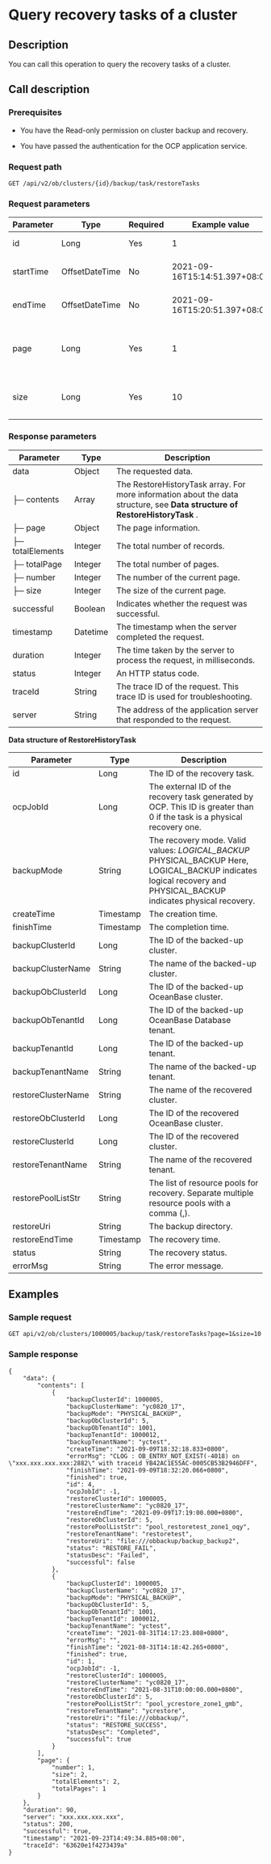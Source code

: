 Query recovery tasks of a cluster
======================================================

Description
--------------------------------

You can call this operation to query the recovery tasks of a cluster.

Call description
-------------------------------------

### Prerequisites

* You have the Read-only permission on cluster backup and recovery.

* You have passed the authentication for the OCP application service.

### Request path

`GET /api/v2/ob/clusters/{id}/backup/task/restoreTasks`

### Request parameters

| Parameter |      Type      | Required |         Example value         |                  Description                  |
|-----------|----------------|----------|-------------------------------|-----------------------------------------------|
| id        | Long           | Yes      | 1                             | The ID of the cluster.                        |
| startTime | OffsetDateTime | No       | 2021-09-16T15:14:51.397+08:00 | The start time of the period.                 |
| endTime   | OffsetDateTime | No       | 2021-09-16T15:20:51.397+08:00 | The end time of the period.                   |
| page      | Long           | Yes      | 1                             | The page number of the content to be queried. |
| size      | Long           | Yes      | 10                            | The number of records on each page.           |

### Response parameters

|    Parameter     |   Type   |                                                         Description                                                         |
|------------------|----------|-----------------------------------------------------------------------------------------------------------------------------|
| data             | Object   | The requested data.                                                                                                         |
| ├─ contents      | Array    | The RestoreHistoryTask array. For more information about the data structure, see **Data structure of RestoreHistoryTask** . |
| ├─ page          | Object   | The page information.                                                                                                       |
| ├─ totalElements | Integer  | The total number of records.                                                                                                |
| ├─ totalPage     | Integer  | The total number of pages.                                                                                                  |
| ├─ number        | Integer  | The number of the current page.                                                                                             |
| ├─ size          | Integer  | The size of the current page.                                                                                               |
| successful       | Boolean  | Indicates whether the request was successful.                                                                               |
| timestamp        | Datetime | The timestamp when the server completed the request.                                                                        |
| duration         | Integer  | The time taken by the server to process the request, in milliseconds.                                                       |
| status           | Integer  | An HTTP status code.                                                                                                        |
| traceId          | String   | The trace ID of the request. This trace ID is used for troubleshooting.                                                     |
| server           | String   | The address of the application server that responded to the request.                                                        |

**Data structure of RestoreHistoryTask**

|     Parameter      |   Type    |                                                                                                                                                       Description                                                                                                                                                       |
|--------------------|-----------|-------------------------------------------------------------------------------------------------------------------------------------------------------------------------------------------------------------------------------------------------------------------------------------------------------------------------|
| id                 | Long      | The ID of the recovery task.                                                                                                                                                                                                                                                                                            |
| ocpJobId           | Long      | The external ID of the recovery task generated by OCP. This ID is greater than 0 if the task is a physical recovery one.                                                                                                                                                                                                |
| backupMode         | String    | The recovery mode. Valid values: *LOGICAL_BACKUP    <!-- -->* PHYSICAL_BACKUP    Here, LOGICAL_BACKUP indicates logical recovery and PHYSICAL_BACKUP indicates physical recovery. |
| createTime         | Timestamp | The creation time.                                                                                                                                                                                                                                                                                                      |
| finishTime         | Timestamp | The completion time.                                                                                                                                                                                                                                                                                                    |
| backupClusterId    | Long      | The ID of the backed-up cluster.                                                                                                                                                                                                                                                                                        |
| backupClusterName  | String    | The name of the backed-up cluster.                                                                                                                                                                                                                                                                                      |
| backupObClusterId  | Long      | The ID of the backed-up OceanBase cluster.                                                                                                                                                                                                                                                                              |
| backupObTenantId   | Long      | The ID of the backed-up OceanBase Database tenant.                                                                                                                                                                                                                                                                      |
| backupTenantId     | Long      | The ID of the backed-up tenant.                                                                                                                                                                                                                                                                                         |
| backupTenantName   | String    | The name of the backed-up tenant.                                                                                                                                                                                                                                                                                       |
| restoreClusterName | String    | The name of the recovered cluster.                                                                                                                                                                                                                                                                                      |
| restoreObClusterId | Long      | The ID of the recovered OceanBase cluster.                                                                                                                                                                                                                                                                              |
| restoreClusterId   | Long      | The ID of the recovered cluster.                                                                                                                                                                                                                                                                                        |
| restoreTenantName  | String    | The name of the recovered tenant.                                                                                                                                                                                                                                                                                       |
| restorePoolListStr | String    | The list of resource pools for recovery. Separate multiple resource pools with a comma (,).                                                                                                                                                                                                                             |
| restoreUri         | String    | The backup directory.                                                                                                                                                                                                                                                                                                   |
| restoreEndTime     | Timestamp | The recovery time.                                                                                                                                                                                                                                                                                                      |
| status             | String    | The recovery status.                                                                                                                                                                                                                                                                                                    |
| errorMsg           | String    | The error message.                                                                                                                                                                                                                                                                                                      |

Examples
-----------------------------

### Sample request

`GET api/v2/ob/clusters/1000005/backup/task/restoreTasks?page=1&size=10`

### Sample response

```shell
{
    "data": {
        "contents": [
            {
                "backupClusterId": 1000005,
                "backupClusterName": "yc0820_17",
                "backupMode": "PHYSICAL_BACKUP",
                "backupObClusterId": 5,
                "backupObTenantId": 1001,
                "backupTenantId": 1000012,
                "backupTenantName": "yctest",
                "createTime": "2021-09-09T18:32:18.833+0800",
                "errorMsg": "CLOG : OB_ENTRY_NOT_EXIST(-4018) on \"xxx.xxx.xxx.xxx:2882\" with traceid YB42AC1E55AC-0005CB53B2946DFF",
                "finishTime": "2021-09-09T18:32:20.066+0800",
                "finished": true,
                "id": 4,
                "ocpJobId": -1,
                "restoreClusterId": 1000005,
                "restoreClusterName": "yc0820_17",
                "restoreEndTime": "2021-09-09T17:19:00.000+0800",
                "restoreObClusterId": 5,
                "restorePoolListStr": "pool_restoretest_zone1_oqy",
                "restoreTenantName": "restoretest",
                "restoreUri": "file:///obbackup/backup_backup2",
                "status": "RESTORE_FAIL",
                "statusDesc": "Failed",
                "successful": false
            },
            {
                "backupClusterId": 1000005,
                "backupClusterName": "yc0820_17",
                "backupMode": "PHYSICAL_BACKUP",
                "backupObClusterId": 5,
                "backupObTenantId": 1001,
                "backupTenantId": 1000012,
                "backupTenantName": "yctest",
                "createTime": "2021-08-31T14:17:23.808+0800",
                "errorMsg": "",
                "finishTime": "2021-08-31T14:18:42.265+0800",
                "finished": true,
                "id": 1,
                "ocpJobId": -1,
                "restoreClusterId": 1000005,
                "restoreClusterName": "yc0820_17",
                "restoreEndTime": "2021-08-31T10:00:00.000+0800",
                "restoreObClusterId": 5,
                "restorePoolListStr": "pool_ycrestore_zone1_gmb",
                "restoreTenantName": "ycrestore",
                "restoreUri": "file:///obbackup/",
                "status": "RESTORE_SUCCESS",
                "statusDesc": "Completed",
                "successful": true
            }
        ],
        "page": {
            "number": 1,
            "size": 2,
            "totalElements": 2,
            "totalPages": 1
        }
    },
    "duration": 90,
    "server": "xxx.xxx.xxx.xxx",
    "status": 200,
    "successful": true,
    "timestamp": "2021-09-23T14:49:34.885+08:00",
    "traceId": "63620e1f4273439a"
}
```
